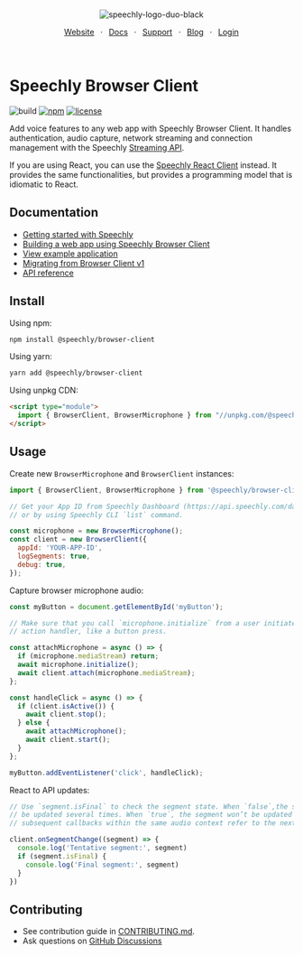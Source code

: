 <div align="center" markdown="1">
<br/>

![speechly-logo-duo-black](https://user-images.githubusercontent.com/2579244/193574443-130d16d6-76f1-4401-90f2-0ed753b39bc0.svg)

[Website](https://www.speechly.com/)
&ensp;&middot;&ensp;
[Docs](https://docs.speechly.com/)
&ensp;&middot;&ensp;
[Support](https://github.com/speechly/speechly/discussions)
&ensp;&middot;&ensp;
[Blog](https://www.speechly.com/blog/)
&ensp;&middot;&ensp;
[Login](https://api.speechly.com/dashboard/)

<br/>
</div>

# Speechly Browser Client

![build](https://img.shields.io/github/actions/workflow/status/speechly/speechly/build.yaml?branch=main&logo=github)
[![npm](https://img.shields.io/npm/v/@speechly/browser-client?color=cb3837&logo=npm)](https://www.npmjs.com/package/@speechly/browser-client)
[![license](http://img.shields.io/:license-mit-blue.svg)](/LICENSE)

Add voice features to any web app with Speechly Browser Client. It handles authentication, audio capture, network streaming and connection management with the Speechly [Streaming API](https://docs.speechly.com/reference/streaming-api).

If you are using React, you can use the [Speechly React Client](https://github.com/speechly/speechly/tree/main/libraries/react-client) instead. It provides the same functionalities, but provides a programming model that is idiomatic to React.

## Documentation

- [Getting started with Speechly](https://docs.speechly.com/basics/getting-started/)
- [Building a web app using Speechly Browser Client](https://docs.speechly.com/reference/client-libraries/browser-client)
- [View example application](https://github.com/speechly/speechly/tree/main/examples/browser-client-example)
- [Migrating from Browser Client v1](https://www.speechly.com/blog/speechly-browser-client-v2-released)
- [API reference](https://github.com/speechly/speechly/blob/main/libraries/browser-client/docs/classes/client.BrowserClient.md)

## Install

Using npm:

```bash
npm install @speechly/browser-client
```

Using yarn:

```bash
yarn add @speechly/browser-client
```

Using unpkg CDN:

```html
<script type="module">
  import { BrowserClient, BrowserMicrophone } from "//unpkg.com/@speechly/browser-client?module=true"
</script>
```

## Usage

Create new `BrowserMicrophone` and `BrowserClient` instances:

```js
import { BrowserClient, BrowserMicrophone } from '@speechly/browser-client';

// Get your App ID from Speechly Dashboard (https://api.speechly.com/dashboard/)
// or by using Speechly CLI `list` command.

const microphone = new BrowserMicrophone();
const client = new BrowserClient({
  appId: 'YOUR-APP-ID',
  logSegments: true,
  debug: true,
});
```

Capture browser microphone audio:

```js
const myButton = document.getElementById('myButton');

// Make sure that you call `microphone.initialize` from a user initiated
// action handler, like a button press.

const attachMicrophone = async () => {
  if (microphone.mediaStream) return;
  await microphone.initialize();
  await client.attach(microphone.mediaStream);
};

const handleClick = async () => {
  if (client.isActive()) {
    await client.stop();
  } else {
    await attachMicrophone();
    await client.start();
  }
};

myButton.addEventListener('click', handleClick);
```

React to API updates:

```js
// Use `segment.isFinal` to check the segment state. When `false`,the segment might
// be updated several times. When `true`, the segment won’t be updated anymore and 
// subsequent callbacks within the same audio context refer to the next segment.

client.onSegmentChange((segment) => {
  console.log('Tentative segment:', segment)
  if (segment.isFinal) {
    console.log('Final segment:', segment)
  }
})
```

## Contributing

- See contribution guide in [CONTRIBUTING.md](/CONTRIBUTING.md).
- Ask questions on [GitHub Discussions](https://github.com/speechly/speechly/discussions)
